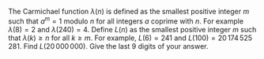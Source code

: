 The Carmichael function $\lambda(n)$ is defined as the smallest positive integer $m$ such that $a^m = 1$ modulo $n$ for all integers $a$ coprime with $n$.
For example $\lambda(8) = 2$ and $\lambda(240) = 4$.
Define $L(n)$ as the smallest positive integer $m$ such that $\lambda(k) \ge n$ for all $k \ge m$.
For example, $L(6) = 241$ and $L(100) = 20\,174\,525\,281$.
Find $L(20\,000\,000)$. Give the last $9$ digits of your answer.